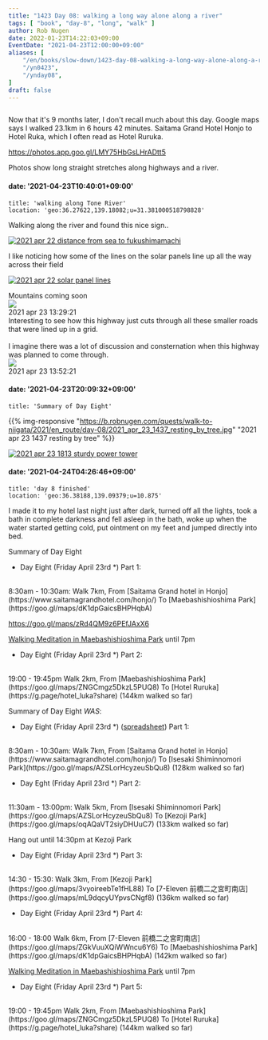 ```yaml
---
title: "1423 Day 08: walking a long way alone along a river"
tags: [ "book", "day-8", "long", "walk" ]
author: Rob Nugen
date: 2022-01-23T14:22:03+09:00
EventDate: "2021-04-23T12:00:00+09:00"
aliases: [
    "/en/books/slow-down/1423-day-08-walking-a-long-way-alone-along-a-river",
    "/yn0423",
    "/ynday08",
]
draft: false
---
```


<img
src="https://b.robnugen.com/quests/walk-to-niigata/2021/en_route/day-08/2021_apr_22_solar_panel_lines.jpeg"
alt=""
class="title" />

Now that it's 9 months later, I don't recall much about this day.
Google maps says I walked 23.1km in 6 hours 42 minutes.  Saitama Grand
Hotel Honjo to Hotel Ruka, which I often read as Hotel Ruruka.

https://photos.app.goo.gl/LMY75HbGsLHrADtt5

Photos show long straight stretches along highways and a river.


#### date: '2021-04-23T10:40:01+09:00'

    title: 'walking along Tone River'
    location: 'geo:36.27622,139.18082;u=31.381000518798828'

Walking along the river and found this nice sign..

[![2021 apr 22 distance from sea to fukushimamachi](//b.robnugen.com/quests/walk-to-niigata/2021/en_route/day-08/thumbs/2021_apr_22_distance_from_sea_to_fukushimamachi.jpeg)](//b.robnugen.com/quests/walk-to-niigata/2021/en_route/day-08/2021_apr_22_distance_from_sea_to_fukushimamachi.jpeg)

I like noticing how some of the lines on the solar panels line up
all the way across their field

[![2021 apr 22 solar panel lines](//b.robnugen.com/quests/walk-to-niigata/2021/en_route/day-08/thumbs/2021_apr_22_solar_panel_lines.jpeg)](//b.robnugen.com/quests/walk-to-niigata/2021/en_route/day-08/2021_apr_22_solar_panel_lines.jpeg)          

<div class="image_start uiBoxWhite noborder">
  <div class="title_text">Mountains coming soon</div>
  <div class="_3-95 _2let"><a target="_blank" href="https://b.robnugen.com/adaptive-images/ig_cache_2022_jan_17/posts/202104/175258081_511154526565497_7579762835881361967_n_17984992762357705.jpg"><img src="https://b.robnugen.com/adaptive-images/ig_cache_2022_jan_17/posts/202104/175258081_511154526565497_7579762835881361967_n_17984992762357705.jpg" class="_2yuc _3-96" /></a>
  </div>
  <div class="date_taken_local">2021 apr 23 13:29:21</div>
</div>

<div class="image_start uiBoxWhite noborder">
  <div class="title_text">Interesting to see how this highway just cuts through all these smaller roads that were lined up in a grid.<br><br>I imagine there was a lot of discussion and consternation when this highway was planned to come through.</div>
  <div class="_3-95 _2let"><a target="_blank" href="https://b.robnugen.com/adaptive-images/ig_cache_2022_jan_17/posts/202104/176550492_187318296566478_1267252213658064951_n_18160523875193835.jpg"><img src="https://b.robnugen.com/adaptive-images/ig_cache_2022_jan_17/posts/202104/176550492_187318296566478_1267252213658064951_n_18160523875193835.jpg" class="_2yuc _3-96" /></a>
  </div>
  <div class="date_taken_local">2021 apr 23 13:52:21</div>
</div>

#### date: '2021-04-23T20:09:32+09:00'

    title: 'Summary of Day Eight'

{{% img-responsive "https://b.robnugen.com/quests/walk-to-niigata/2021/en_route/day-08/2021_apr_23_1437_resting_by_tree.jpg" "2021 apr 23 1437 resting by tree" %}}

[![2021 apr 23 1813 sturdy power tower](//b.robnugen.com/quests/walk-to-niigata/2021/en_route/day-08/thumbs/2021_apr_23_1813_sturdy_power_tower.jpg)](//b.robnugen.com/quests/walk-to-niigata/2021/en_route/day-08/2021_apr_23_1813_sturdy_power_tower.jpg)

#### date: '2021-04-24T04:26:46+09:00'

    title: 'day 8 finished'
    location: 'geo:36.38188,139.09379;u=10.875'

I made it to my hotel last night just after dark, turned off all the lights,
took a bath in complete darkness and fell asleep in the bath, woke up when the
water started getting cold, put ointment on my feet and jumped directly into bed.


Summary of Day Eight

<!-- 25 March 2021: WALK SEGMENT SEPARATOR  ===========  TO HELP ME SEE AND EDIT SEGMENT DETAILS -->
<div class="walk-segment">

* Day <span class="day_source">Eight</span>
(<span class="day_date">Friday April 23rd</span> *)
Part 1:
<br>
8:30am - 10:30am:
Walk <span class="km_source">7</span>km,
From [Saitama Grand hotel in Honjo](https://www.saitamagrandhotel.com/honjo/)
To [Maebashishioshima Park](https://goo.gl/maps/dK1dpGaicsBHPHqbA)

https://goo.gl/maps/zRd4QM9z6PEfJAxX6

[Walking Meditation in Maebashishioshima Park](/events/2021/04/23walking-meditation-in-maebashioshima-park) until 7pm


* Day <span class="day_source">Eight</span>
(<span class="day_date">Friday April 23rd</span> *)
Part 2:
<br>
19:00 - 19:45pm
Walk <span class="km_source">2</span>km,
From [Maebashishioshima Park](https://goo.gl/maps/ZNGCmgz5DkzL5PUQ8)
To [Hotel Ruruka](https://g.page/hotel_luka?share)
(<span class="km_total">144</span>km walked so far)

</div>




Summary of Day Eight *WAS*:

<!-- 25 March 2021: WALK SEGMENT SEPARATOR  ===========  TO HELP ME SEE AND EDIT SEGMENT DETAILS -->
<div class="walk-segment">

* Day <span class="day_source">Eight</span>
(<span class="day_date">Friday April 23rd</span> *)
([spreadsheet](https://docs.google.com/spreadsheets/d/1tNs0zJIHT12jspRH3sNuv_Vx5qtLZtfO3Ku82-6Y76A/edit?usp=sharing))
Part 1:
<br>
8:30am - 10:30am:
Walk <span class="km_source">7</span>km,
From [Saitama Grand hotel in Honjo](https://www.saitamagrandhotel.com/honjo/)
To [Isesaki Shiminnomori Park](https://goo.gl/maps/AZSLorHcyzeuSbQu8)
(<span class="km_total">128</span>km walked so far)

</div>
<!-- 25 March 2021: WALK SEGMENT SEPARATOR  ===========  TO HELP ME SEE AND EDIT SEGMENT DETAILS -->
<div class="walk-segment">

* Day <span class="day_source">Eght</span>
(<span class="day_date">Friday April 23rd</span> *)
Part 2:
<br>
11:30am - 13:00pm:
Walk <span class="km_source">5</span>km,
From [Isesaki Shiminnomori Park](https://goo.gl/maps/AZSLorHcyzeuSbQu8)
To [Kezoji Park](https://goo.gl/maps/oqAQaVT2siyDHUuC7)
(<span class="km_total">133</span>km walked so far)

Hang out until 14:30pm at Kezoji Park

</div>
<!-- 25 March 2021: WALK SEGMENT SEPARATOR  ===========  TO HELP ME SEE AND EDIT SEGMENT DETAILS -->
<div class="walk-segment">

* Day <span class="day_source">Eight</span>
(<span class="day_date">Friday April 23rd</span> *)
Part 3:
<br>
14:30 - 15:30:
Walk <span class="km_source">3</span>km,
From [Kezoji Park](https://goo.gl/maps/3vyoireebTe1fHL88)
To [7-Eleven 前橋二之宮町南店](https://goo.gl/maps/mL9dqcyUYpvsCNgf8)
(<span class="km_total">136</span>km walked so far)

</div>
<!-- 25 March 2021: WALK SEGMENT SEPARATOR  ===========  TO HELP ME SEE AND EDIT SEGMENT DETAILS -->
<div class="walk-segment">

* Day <span class="day_source">Eight</span>
(<span class="day_date">Friday April 23rd</span> *)
Part 4:
<br>
16:00 - 18:00
Walk <span class="km_source">6</span>km,
From [7-Eleven 前橋二之宮町南店](https://goo.gl/maps/ZGkVuuXQiWWncu6Y6)
To [Maebashishioshima Park](https://goo.gl/maps/dK1dpGaicsBHPHqbA)
(<span class="km_total">142</span>km walked so far)

[Walking Meditation in Maebashishioshima Park](/events/2021/04/23walking-meditation-in-maebashioshima-park) until 7pm

</div>
<!-- 25 March 2021: WALK SEGMENT SEPARATOR  ===========  TO HELP ME SEE AND EDIT SEGMENT DETAILS -->
<div class="walk-segment">

* Day <span class="day_source">Eight</span>
(<span class="day_date">Friday April 23rd</span> *)
Part 5:
<br>
19:00 - 19:45pm
Walk <span class="km_source">2</span>km,
From [Maebashishioshima Park](https://goo.gl/maps/ZNGCmgz5DkzL5PUQ8)
To [Hotel Ruruka](https://g.page/hotel_luka?share)
(<span class="km_total">144</span>km walked so far)

</div>
